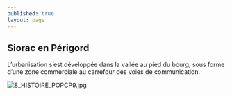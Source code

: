 ```yaml
---
published: true
layout: page
---
```

## Siorac en Périgord

L’urbanisation s’est développée dans la vallée au pied du bourg, sous forme d’une zone commerciale au carrefour des voies de communication.

![8_HISTOIRE_POPCP9.jpg]({{site.baseurl}}/data/images/8/histoire/8_HISTOIRE_POPCP9.jpg)

